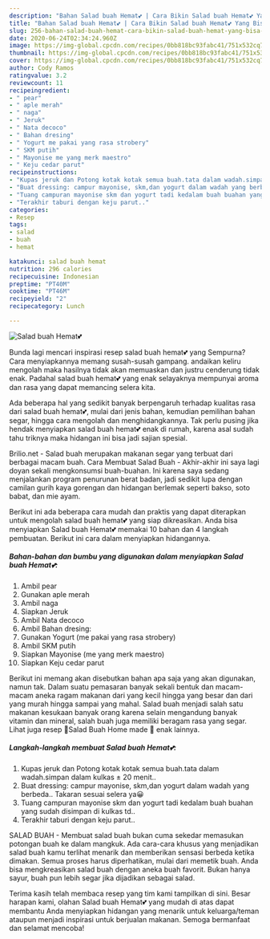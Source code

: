 ```yaml
---
description: "Bahan Salad buah Hemat💕 | Cara Bikin Salad buah Hemat💕 Yang Bisa Manjain Lidah"
title: "Bahan Salad buah Hemat💕 | Cara Bikin Salad buah Hemat💕 Yang Bisa Manjain Lidah"
slug: 256-bahan-salad-buah-hemat-cara-bikin-salad-buah-hemat-yang-bisa-manjain-lidah
date: 2020-06-24T02:34:24.960Z
image: https://img-global.cpcdn.com/recipes/0bb818bc93fabc41/751x532cq70/salad-buah-hemat💕-foto-resep-utama.jpg
thumbnail: https://img-global.cpcdn.com/recipes/0bb818bc93fabc41/751x532cq70/salad-buah-hemat💕-foto-resep-utama.jpg
cover: https://img-global.cpcdn.com/recipes/0bb818bc93fabc41/751x532cq70/salad-buah-hemat💕-foto-resep-utama.jpg
author: Cody Ramos
ratingvalue: 3.2
reviewcount: 11
recipeingredient:
- " pear"
- " aple merah"
- " naga"
- " Jeruk"
- " Nata decoco"
- " Bahan dresing"
- " Yogurt me pakai yang rasa strobery"
- " SKM putih"
- " Mayonise me yang merk maestro"
- " Keju cedar parut"
recipeinstructions:
- "Kupas jeruk dan Potong kotak kotak semua buah.tata dalam wadah.simpan dalam kulkas ± 20 menit.."
- "Buat dressing: campur mayonise, skm,dan yogurt dalam wadah yang berbeda.. Takaran sesuai selera ya😀"
- "Tuang campuran mayonise skm dan yogurt tadi kedalam buah buahan yang sudah disimpan di kulkas td.."
- "Terakhir taburi dengan keju parut.."
categories:
- Resep
tags:
- salad
- buah
- hemat

katakunci: salad buah hemat 
nutrition: 296 calories
recipecuisine: Indonesian
preptime: "PT40M"
cooktime: "PT46M"
recipeyield: "2"
recipecategory: Lunch

---
```



![Salad buah Hemat💕](https://img-global.cpcdn.com/recipes/0bb818bc93fabc41/751x532cq70/salad-buah-hemat💕-foto-resep-utama.jpg)

Bunda lagi mencari inspirasi resep salad buah hemat💕 yang Sempurna? Cara menyiapkannya memang susah-susah gampang. andaikan keliru mengolah maka hasilnya tidak akan memuaskan dan justru cenderung tidak enak. Padahal salad buah hemat💕 yang enak selayaknya mempunyai aroma dan rasa yang dapat memancing selera kita.

Ada beberapa hal yang sedikit banyak berpengaruh terhadap kualitas rasa dari salad buah hemat💕, mulai dari jenis bahan, kemudian pemilihan bahan segar, hingga cara mengolah dan menghidangkannya. Tak perlu pusing jika hendak menyiapkan salad buah hemat💕 enak di rumah, karena asal sudah tahu triknya maka hidangan ini bisa jadi sajian spesial.

Brilio.net - Salad buah merupakan makanan segar yang terbuat dari berbagai macam buah. Cara Membuat Salad Buah - Akhir-akhir ini saya lagi doyan sekali mengkonsumsi buah-buahan. Ini karena saya sedang menjalankan program penurunan berat badan, jadi sedikit lupa dengan camilan gurih kaya gorengan dan hidangan berlemak seperti bakso, soto babat, dan mie ayam.


Berikut ini ada beberapa cara mudah dan praktis yang dapat diterapkan untuk mengolah salad buah hemat💕 yang siap dikreasikan. Anda bisa menyiapkan Salad buah Hemat💕 memakai 10 bahan dan 4 langkah pembuatan. Berikut ini cara dalam menyiapkan hidangannya.

<!--inarticleads1-->

##### Bahan-bahan dan bumbu yang digunakan dalam menyiapkan Salad buah Hemat💕:

1. Ambil  pear
1. Gunakan  aple merah
1. Ambil  naga
1. Siapkan  Jeruk
1. Ambil  Nata decoco
1. Ambil  Bahan dresing:
1. Gunakan  Yogurt (me pakai yang rasa strobery)
1. Ambil  SKM putih
1. Siapkan  Mayonise (me yang merk maestro)
1. Siapkan  Keju cedar parut


Berikut ini memang akan disebutkan bahan apa saja yang akan digunakan, namun tak. Dalam suatu pemasaran banyak sekali bentuk dan macam-macam aneka ragam makanan dari yang kecil hingga yang besar dan dari yang murah hingga sampai yang mahal. Salad buah menjadi salah satu makanan kesukaan banyak orang karena selain mengandung banyak vitamin dan mineral, salah buah juga memiliki beragam rasa yang segar. Lihat juga resep 🍓Salad Buah Home made 🍇 enak lainnya. 

<!--inarticleads2-->

##### Langkah-langkah membuat Salad buah Hemat💕:

1. Kupas jeruk dan Potong kotak kotak semua buah.tata dalam wadah.simpan dalam kulkas ± 20 menit..
1. Buat dressing: campur mayonise, skm,dan yogurt dalam wadah yang berbeda.. Takaran sesuai selera ya😀
1. Tuang campuran mayonise skm dan yogurt tadi kedalam buah buahan yang sudah disimpan di kulkas td..
1. Terakhir taburi dengan keju parut..


SALAD BUAH - Membuat salad buah bukan cuma sekedar memasukan potongan buah ke dalam mangkuk. Ada cara-cara khusus yang menjadikan salad buah kamu terlihat menarik dan memberikan sensasi berbeda ketika dimakan. Semua proses harus diperhatikan, mulai dari memetik buah. Anda bisa mengkreasikan salad buah dengan aneka buah favorit. Bukan hanya sayur, buah pun lebih segar jika dijadikan sebagai salad. 

Terima kasih telah membaca resep yang tim kami tampilkan di sini. Besar harapan kami, olahan Salad buah Hemat💕 yang mudah di atas dapat membantu Anda menyiapkan hidangan yang menarik untuk keluarga/teman ataupun menjadi inspirasi untuk berjualan makanan. Semoga bermanfaat dan selamat mencoba!
